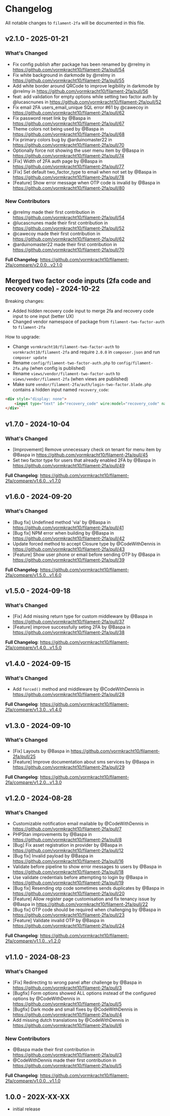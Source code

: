 # Changelog

All notable changes to `filament-2fa` will be documented in this file.

## v2.1.0 - 2025-01-21

### What's Changed

* Fix config publish after package has been renamed by @rrelmy in https://github.com/vormkracht10/filament-2fa/pull/54
* Fix white background in darkmode by @rrelmy in https://github.com/vormkracht10/filament-2fa/pull/55
* Add white border around QRCode to improve legibility in darkmode by @rrelmy in https://github.com/vormkracht10/filament-2fa/pull/56
* feat: add validation for empty options while setting two factor auth by @lucascnunes in https://github.com/vormkracht10/filament-2fa/pull/52
* Fix email 2FA users_email_unique SQL error #61 by @cawecoy in https://github.com/vormkracht10/filament-2fa/pull/62
* Fix password reset link by @Baspa in https://github.com/vormkracht10/filament-2fa/pull/67
* Theme colors not being used by @Baspa in https://github.com/vormkracht10/filament-2fa/pull/68
* Fix primary colors bug by @arduinomaster22 in https://github.com/vormkracht10/filament-2fa/pull/70
* Optionally force not showing the user menu item by @Baspa in https://github.com/vormkracht10/filament-2fa/pull/74
* [Fix] Width of 2FA auth page by @Baspa in https://github.com/vormkracht10/filament-2fa/pull/77
* [Fix] Set default two_factor_type to email when not set by @Baspa in https://github.com/vormkracht10/filament-2fa/pull/78
* [Feature] Show error message when OTP code is invalid by @Baspa in https://github.com/vormkracht10/filament-2fa/pull/80

### New Contributors

* @rrelmy made their first contribution in https://github.com/vormkracht10/filament-2fa/pull/54
* @lucascnunes made their first contribution in https://github.com/vormkracht10/filament-2fa/pull/52
* @cawecoy made their first contribution in https://github.com/vormkracht10/filament-2fa/pull/62
* @arduinomaster22 made their first contribution in https://github.com/vormkracht10/filament-2fa/pull/70

**Full Changelog**: https://github.com/vormkracht10/filament-2fa/compare/v2.0.0...v2.1.0

## Merged two factor code inputs (2fa code and recovery code) - 2024-10-22

Breaking changes:

- Added hidden recovery code input to merge 2fa and recovery code input to one input (better UX)
- Changed vendor namespace of package from `filament-two-factor-auth` to `filament-2fa`

How to upgrade:

- Change `vormkracht10/filament-two-factor-auth` to `vormkracht10/filament-2fa` and require `2.0.0` in `composer.json` and run `composer update`
- Rename `config/filament-two-factor-auth.php` to `config/filament-2fa.php` (when config is published)
- Rename `views/vendor/filament-two-factor-auth` to `views/vendor/filament-2fa` (when views are published)
- Make sure `vendor/filament-2fa/auth/login-two-factor.blade.php` contains a hidden input named `recovery_code`:

```html
<div style="display: none">
    <input type="text" id="recovery_code" wire:model="recovery_code" name="recovery_code" value="">
</div>```


```
## v1.7.0 - 2024-10-04

### What's Changed

* [Improvement] Remove unnecessary check on tenant for menu item by @Baspa in https://github.com/vormkracht10/filament-2fa/pull/45
* Set two factor type for users that already enabled 2FA by @Baspa in https://github.com/vormkracht10/filament-2fa/pull/49

**Full Changelog**: https://github.com/vormkracht10/filament-2fa/compare/v1.6.0...v1.7.0

## v1.6.0 - 2024-09-20

### What's Changed

* [Bug fix] Undefined method 'via' by @Baspa in https://github.com/vormkracht10/filament-2fa/pull/41
* [Bug fix] NPM error when building by @Baspa in https://github.com/vormkracht10/filament-2fa/pull/42
* Update forced method to accept Closure type by @CodeWithDennis in https://github.com/vormkracht10/filament-2fa/pull/43
* [Feature] Show user phone or email before sending OTP by @Baspa in https://github.com/vormkracht10/filament-2fa/pull/39

**Full Changelog**: https://github.com/vormkracht10/filament-2fa/compare/v1.5.0...v1.6.0

## v1.5.0 - 2024-09-18

### What's Changed

* [Fix] Add missing return type for custom middleware by @Baspa in https://github.com/vormkracht10/filament-2fa/pull/37
* [Feature] improve successfully seting 2FA by @Baspa in https://github.com/vormkracht10/filament-2fa/pull/38

**Full Changelog**: https://github.com/vormkracht10/filament-2fa/compare/v1.4.0...v1.5.0

## v1.4.0 - 2024-09-15

### What's Changed

* Add `forced()` method and middleware by @CodeWithDennis in https://github.com/vormkracht10/filament-2fa/pull/28

**Full Changelog**: https://github.com/vormkracht10/filament-2fa/compare/v1.3.0...v1.4.0

## v1.3.0 - 2024-09-10

### What's Changed

* [Fix] Layouts by @Baspa in https://github.com/vormkracht10/filament-2fa/pull/25
* [Feature] Improve documentation about sms services by @Baspa in https://github.com/vormkracht10/filament-2fa/pull/29

**Full Changelog**: https://github.com/vormkracht10/filament-2fa/compare/v1.2.0...v1.3.0

## v1.2.0 - 2024-08-28

### What's Changed

* Customizable notification email mailable by @CodeWithDennis in https://github.com/vormkracht10/filament-2fa/pull/7
* PHPStan improvements by @Baspa in https://github.com/vormkracht10/filament-2fa/pull/8
* [Bug] Fix asset registration in provider by @Baspa in https://github.com/vormkracht10/filament-2fa/pull/12
* [Bug fix] Invalid payload by @Baspa in https://github.com/vormkracht10/filament-2fa/pull/16
* Validate before pipeline to show error messages to users by @Baspa in https://github.com/vormkracht10/filament-2fa/pull/18
* Use validate credentials before attempting to login by @Baspa in https://github.com/vormkracht10/filament-2fa/pull/19
* [Bug fix] Resending otp code sometimes sends duplicates by @Baspa in https://github.com/vormkracht10/filament-2fa/pull/20
* [Feature] Allow register page customisation and fix tenancy issue by @Baspa in https://github.com/vormkracht10/filament-2fa/pull/22
* [Bug fix] OTP code should be required when challenging by @Baspa in https://github.com/vormkracht10/filament-2fa/pull/23
* [Feature] Validate invalid OTP by @Baspa in https://github.com/vormkracht10/filament-2fa/pull/24

**Full Changelog**: https://github.com/vormkracht10/filament-2fa/compare/v1.1.0...v1.2.0

## v1.1.0 - 2024-08-23

### What's Changed

* [Fix] Redirecting to wrong panel after challenge by @Baspa in https://github.com/vormkracht10/filament-2fa/pull/3
* [Bugfix] Form options showed ALL options instead of the configured options by @CodeWithDennis in https://github.com/vormkracht10/filament-2fa/pull/5
* [Bugfix] Dark mode and small fixes by @CodeWithDennis in https://github.com/vormkracht10/filament-2fa/pull/4
* Add missing dutch translations by @CodeWithDennis in https://github.com/vormkracht10/filament-2fa/pull/6

### New Contributors

* @Baspa made their first contribution in https://github.com/vormkracht10/filament-2fa/pull/3
* @CodeWithDennis made their first contribution in https://github.com/vormkracht10/filament-2fa/pull/5

**Full Changelog**: https://github.com/vormkracht10/filament-2fa/compare/v1.0.0...v1.1.0

## 1.0.0 - 202X-XX-XX

- initial release
